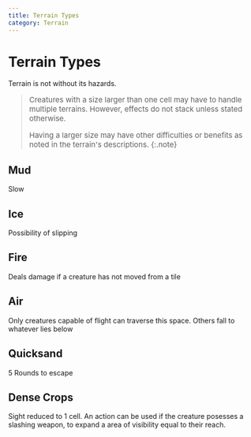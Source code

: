 ```yaml
---
title: Terrain Types
category: Terrain
---
```


# Terrain Types

Terrain is not without its hazards.


> Creatures with a size larger than one cell may have to handle multiple terrains. However, effects do not stack unless stated otherwise. 
>
> Having a larger size may have other difficulties or benefits as noted in the terrain's descriptions.
{:.note}


## Mud

Slow

## Ice

Possibility of slipping

## Fire

Deals damage if a creature has not moved from a tile

## Air

Only creatures capable of flight can traverse this space. Others fall to whatever lies below

## Quicksand

5 Rounds to escape

## Dense Crops

Sight reduced to 1 cell. An action can be used if the creature posesses a slashing weapon, to expand a area of visibility equal to their reach.



<style>
    blockquote {
  @extend .alert;
  @extend .alert-primary;
  @extend .pb-0;
  font-size:15px;
}

blockquote.success {
  @extend .alert-success;
}
blockquote.success p:before {
  content: "✓ Success ";
  font-weight:bold;
  font-size:16px;
}

blockquote.danger {
  @extend .alert-danger;
}
blockquote.danger p:before {
  content: "⊠ Danger ";
  font-weight:bold;
  font-size:16px;
}

blockquote.warning {
  @extend .alert-warning;
}
blockquote.warning p:before {
  content: "⚠ Warning ";
  font-weight:bold;
  font-size:16px;
}

blockquote.info {
  @extend .alert-info;
}
blockquote.info p:before {
  content: "ⓘ Further Information ";
  font-weight:bold;
  font-size:16px;
}
</style>